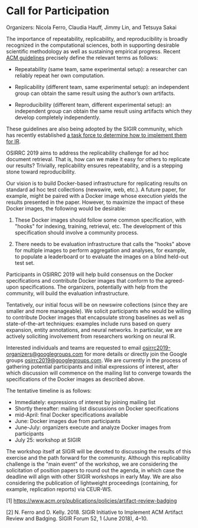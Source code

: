 # Call for Participation

Organizers: Nicola Ferro, Claudia Hauff, Jimmy Lin, and Tetsuya Sakai

The importance of repeatability, replicability, and reproducibility is broadly recognized in the computational sciences, both in supporting desirable scientific methodology as well as sustaining empirical progress. Recent [ACM guidelines](https://www.acm.org/publications/policies/artifact-review-badging) precisely define the relevant terms as follows:

- Repeatability (same team, same experimental setup): a researcher can reliably repeat her own computation.

- Replicability (different team, same experimental setup): an independent group can obtain the same result using the author’s own artifacts.

- Reproducibility (different team, different experimental setup): an independent group can obtain the same result using artifacts which they develop completely independently.

These guidelines are also being adopted by the SIGIR community, which has recently established [a task force to determine how to implement them for IR](http://sigir.org/wp-content/uploads/2018/07/p004.pdf).

OSIRRC 2019 aims to address the replicability challenge for ad hoc document retrieval. That is, how can we make it easy for others to replicate our results? Trivially, replicability ensures repeatability, and is a stepping stone toward reproducibility.

Our vision is to build Docker-based infrastructure for replicating results on standard ad hoc test collections (newswire, web, etc.). A future paper, for example, might be paired with a Docker image whose execution yields the results presented in the paper. However, to maximize the impact of these Docker images, the following would be desirable:

1. These Docker images should follow some common specification, with "hooks" for indexing, training, retrieval, etc. The development of this specification should involve a community process.

2. There needs to be evaluation infrastructure that calls the "hooks" above for multiple images to perform aggregation and analyses, for example, to populate a leaderboard or to evaluate the images on a blind held-out test set.

Participants in OSIRRC 2019 will help build consensus on the Docker specifications and contribute Docker images that conform to the agreed-upon specifications. The organizers, potentially with help from the community, will build the evaluation infrastructure.

Tentatively, our initial focus will be on newswire collections (since they are smaller and more manageable). We solicit participants who would be willing to contribute Docker images that encapsulate strong baselines as well as state-of-the-art techniques: examples include runs based on query expansion, entity annotations, and neural networks. In particular, we are actively soliciting involvement from researchers working on neural IR.

Interested individuals and teams are requested to email osirrc2019-organizers@googlegroups.com for more details or directly join the Google groups osirrc2019@googlegroups.com. We are currently in the process of gathering potential participants and initial expressions of interest, after which discussion will commence on the mailing list to converge towards the specifications of the Docker images as described above.

The tentative timeline is as follows:

- Immediately: expressions of interest by joining mailing list
- Shortly thereafter: mailing list discussions on Docker specifications
- mid-April: final Docker specifications available
- June: Docker images due from participants
- June-July: organizers execute and analyze Docker images from participants
- July 25: workshop at SIGIR

The workshop itself at SIGIR will be devoted to discussing the results of this exercise and the path forward for the community. Although this replicability challenge is the "main event" of the workshop, we are considering the solicitation of position papers to round out the agenda, in which case the deadline will align with other SIGIR workshops in early May. We are also considering the publication of lightweight proceedings (containing, for example, replication reports) via CEUR-WS.

[1] https://www.acm.org/publications/policies/artifact-review-badging

[2] N. Ferro and D. Kelly. 2018. SIGIR Initiative to Implement ACM Artifact Review and Badging. SIGIR Forum 52, 1 (June 2018), 4–10.
